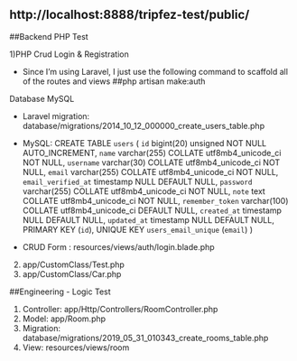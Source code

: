 ## http://localhost:8888/tripfez-test/public/

##Backend PHP Test

1)PHP Crud
Login & Registration
- Since I’m using Laravel, I just use the following command to scaffold all of the routes and views ##php artisan make:auth

Database MySQL
- Laravel migration: database/migrations/2014_10_12_000000_create_users_table.php

- MySQL:
CREATE TABLE `users` (
  `id` bigint(20) unsigned NOT NULL AUTO_INCREMENT,
  `name` varchar(255) COLLATE utf8mb4_unicode_ci NOT NULL,
  `username` varchar(30) COLLATE utf8mb4_unicode_ci NOT NULL,
  `email` varchar(255) COLLATE utf8mb4_unicode_ci NOT NULL,
  `email_verified_at` timestamp NULL DEFAULT NULL,
  `password` varchar(255) COLLATE utf8mb4_unicode_ci NOT NULL,
  `note` text COLLATE utf8mb4_unicode_ci NOT NULL,
  `remember_token` varchar(100) COLLATE utf8mb4_unicode_ci DEFAULT NULL,
  `created_at` timestamp NULL DEFAULT NULL,
  `updated_at` timestamp NULL DEFAULT NULL,
  PRIMARY KEY (`id`),
  UNIQUE KEY `users_email_unique` (`email`)
)

- CRUD Form : resources/views/auth/login.blade.php

2)	app/CustomClass/Test.php
3)	app/CustomClass/Car.php

##Engineering - Logic Test

1)	Controller: app/Http/Controllers/RoomController.php
2)	Model: app/Room.php
3)	Migration: database/migrations/2019_05_31_010343_create_rooms_table.php
4)	View: resources/views/room



